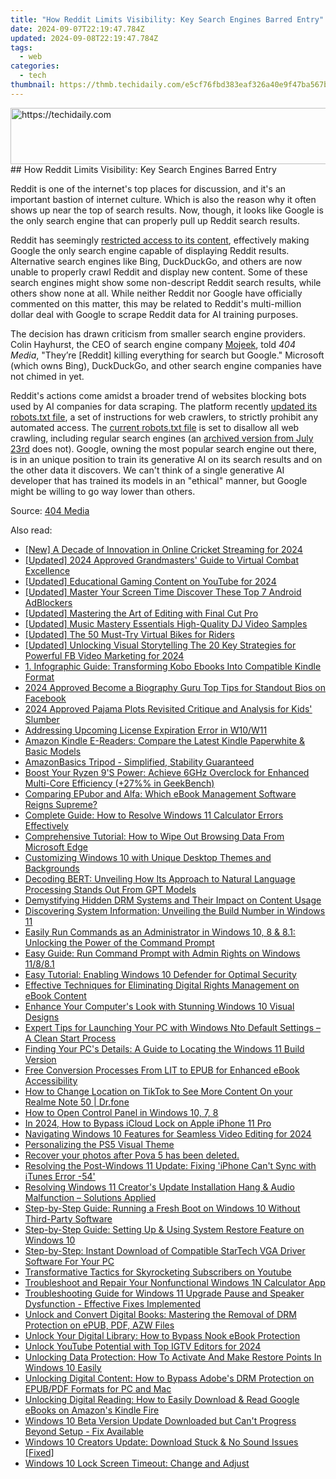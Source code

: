 ```yaml
---
title: "How Reddit Limits Visibility: Key Search Engines Barred Entry"
date: 2024-09-07T22:19:47.784Z
updated: 2024-09-08T22:19:47.784Z
tags:
  - web
categories:
  - tech
thumbnail: https://thmb.techidaily.com/e5cf76fbd383eaf326a40e9f47ba567bbfc7a691177fb2bbb8430f5442ba8e06.jpg
---
```


<!-- affiliate ads begin -->
<a href="https://appsumo.8odi.net/c/5597632/2123734/7443" target="_top" id="2123734">
  <img src="//a.impactradius-go.com/display-ad/7443-2123734" border="0" alt="https://techidaily.com" width="728" height="90"/>
</a>
<img height="0" width="0" src="https://appsumo.8odi.net/i/5597632/2123734/7443" style="position:absolute;visibility:hidden;" border="0" />
<!-- affiliate ads end -->
## How Reddit Limits Visibility: Key Search Engines Barred Entry

Reddit is one of the internet's top places for discussion, and it's an important bastion of internet culture. Which is also the reason why it often shows up near the top of search results. Now, though, it looks like Google is the only search engine that can properly pull up Reddit search results.

 Reddit has seemingly [restricted access to its content](https://ai-video-apps.techidaily.com/new-2024-approved-mp4-editor-for-mavericks-edit-mp4-in-os-x-mavericks/), effectively making Google the only search engine capable of displaying Reddit results. Alternative search engines like Bing, DuckDuckGo, and others are now unable to properly crawl Reddit and display new content. Some of these search engines might show some non-descript Reddit search results, while others show none at all. While neither Reddit nor Google have officially commented on this matter, this may be related to Reddit's multi-million dollar deal with Google to scrape Reddit data for AI training purposes.

 The decision has drawn criticism from smaller search engine providers. Colin Hayhurst, the CEO of search engine company [Mojeek](https://www.mojeek.com/), told _404 Media_, "They’re \[Reddit\] killing everything for search but Google." Microsoft (which owns Bing), DuckDuckGo, and other search engine companies have not chimed in yet.

 Reddit's actions come amidst a broader trend of websites blocking bots used by AI companies for data scraping. The platform recently [updated its robots.txt file](https://www.redditinc.com/blog/robot-txt-update), a set of instructions for web crawlers, to strictly prohibit any automated access. The [current robots.txt file](https://www.reddit.com/robots.txt) is set to disallow all web crawling, including regular search engines (an [archived version from July 23rd](https://web.archive.org/web/20240723002417/https://www.reddit.com/robots.txt) does not). Google, owning the most popular search engine out there, is in an unique position to train its generative AI on its search results and on the other data it discovers. We can't think of a single generative AI developer that has trained its models in an "ethical" manner, but Google might be willing to go way lower than others.

 Source: [404 Media](https://www.404media.co/google-is-the-only-search-engine-that-works-on-reddit-now-thanks-to-ai-deal/)

<ins class="adsbygoogle"
     style="display:block"
     data-ad-format="autorelaxed"
     data-ad-client="ca-pub-7571918770474297"
     data-ad-slot="1223367746"></ins>



<ins class="adsbygoogle"
     style="display:block"
     data-ad-client="ca-pub-7571918770474297"
     data-ad-slot="8358498916"
     data-ad-format="auto"
     data-full-width-responsive="true"></ins>

<span class="atpl-alsoreadstyle">Also read:</span>
<div><ul>
<li><a href="https://fox-direct.techidaily.com/new-a-decade-of-innovation-in-online-cricket-streaming-for-2024/"><u>[New] A Decade of Innovation in Online Cricket Streaming for 2024</u></a></li>
<li><a href="https://screen-mirroring-recording.techidaily.com/updated-2024-approved-grandmasters-guide-to-virtual-combat-excellence/"><u>[Updated] 2024 Approved  Grandmasters' Guide to Virtual Combat Excellence</u></a></li>
<li><a href="https://facebook-video-share.techidaily.com/updated-educational-gaming-content-on-youtube-for-2024/"><u>[Updated] Educational Gaming Content on YouTube for 2024</u></a></li>
<li><a href="https://facebook-video-share.techidaily.com/updated-master-your-screen-time-discover-these-top-7-android-adblockers/"><u>[Updated] Master Your Screen Time  Discover These Top 7 Android AdBlockers</u></a></li>
<li><a href="https://article-knowledge.techidaily.com/updated-mastering-the-art-of-editing-with-final-cut-pro/"><u>[Updated] Mastering the Art of Editing with Final Cut Pro</u></a></li>
<li><a href="https://facebook-video-footage.techidaily.com/updated-music-mastery-essentials-high-quality-dj-video-samples/"><u>[Updated] Music Mastery Essentials  High-Quality DJ Video Samples</u></a></li>
<li><a href="https://some-guidance.techidaily.com/updated-the-50-must-try-virtual-bikes-for-riders/"><u>[Updated] The 50 Must-Try Virtual Bikes for Riders</u></a></li>
<li><a href="https://facebook-video-content.techidaily.com/updated-unlocking-visual-storytelling-the-20-key-strategies-for-powerful-fb-video-marketing-for-2024/"><u>[Updated] Unlocking Visual Storytelling  The 20 Key Strategies for Powerful FB Video Marketing for 2024</u></a></li>
<li><a href="https://some-skills.techidaily.com/1-infographic-guide-transforming-kobo-ebooks-into-compatible-kindle-format/"><u>1. Infographic Guide: Transforming Kobo Ebooks Into Compatible Kindle Format</u></a></li>
<li><a href="https://facebook-video-content.techidaily.com/2024-approved-become-a-biography-guru-top-tips-for-standout-bios-on-facebook/"><u>2024 Approved  Become a Biography Guru  Top Tips for Standout Bios on Facebook</u></a></li>
<li><a href="https://extra-skills.techidaily.com/2024-approved-pajama-plots-revisited-critique-and-analysis-for-kids-slumber/"><u>2024 Approved  Pajama Plots Revisited  Critique and Analysis for Kids' Slumber</u></a></li>
<li><a href="https://win11-tips.techidaily.com/addressing-upcoming-license-expiration-error-in-w10w11/"><u>Addressing Upcoming License Expiration Error in W10/W11</u></a></li>
<li><a href="https://some-skills.techidaily.com/amazon-kindle-e-readers-compare-the-latest-kindle-paperwhite-and-basic-models/"><u>Amazon Kindle E-Readers: Compare the Latest Kindle Paperwhite & Basic Models</u></a></li>
<li><a href="https://easy-unlock-android.techidaily.com/amazonbasics-tripod-simplified-stability-guaranteed/"><u>AmazonBasics Tripod - Simplified, Stability Guaranteed</u></a></li>
<li><a href="https://hardware-tips.techidaily.com/boost-your-ryzen-9s-power-achieve-6ghz-overclock-for-enhanced-multi-core-efficiency-plus27-in-geekbench/"><u>Boost Your Ryzen 9'S Power: Achieve 6GHz Overclock for Enhanced Multi-Core Efficiency (+27%% in GeekBench)</u></a></li>
<li><a href="https://some-skills.techidaily.com/comparing-epubor-and-alfa-which-ebook-management-software-reigns-supreme/"><u>Comparing EPubor and Alfa: Which eBook Management Software Reigns Supreme?</u></a></li>
<li><a href="https://some-skills.techidaily.com/complete-guide-how-to-resolve-windows-11-calculator-errors-effectively/"><u>Complete Guide: How to Resolve Windows 11 Calculator Errors Effectively</u></a></li>
<li><a href="https://some-skills.techidaily.com/comprehensive-tutorial-how-to-wipe-out-browsing-data-from-microsoft-edge/"><u>Comprehensive Tutorial: How to Wipe Out Browsing Data From Microsoft Edge</u></a></li>
<li><a href="https://some-skills.techidaily.com/customizing-windows-10-with-unique-desktop-themes-and-backgrounds/"><u>Customizing Windows 10 with Unique Desktop Themes and Backgrounds</u></a></li>
<li><a href="https://tech-hub.techidaily.com/decoding-bert-unveiling-how-its-approach-to-natural-language-processing-stands-out-from-gpt-models/"><u>Decoding BERT: Unveiling How Its Approach to Natural Language Processing Stands Out From GPT Models</u></a></li>
<li><a href="https://some-skills.techidaily.com/demystifying-hidden-drm-systems-and-their-impact-on-content-usage/"><u>Demystifying Hidden DRM Systems and Their Impact on Content Usage</u></a></li>
<li><a href="https://some-skills.techidaily.com/discovering-system-information-unveiling-the-build-number-in-windows-11/"><u>Discovering System Information: Unveiling the Build Number in Windows 11</u></a></li>
<li><a href="https://some-skills.techidaily.com/easily-run-commands-as-an-administrator-in-windows-10-8-and-81-unlocking-the-power-of-the-command-prompt/"><u>Easily Run Commands as an Administrator in Windows 10, 8 & 8.1: Unlocking the Power of the Command Prompt</u></a></li>
<li><a href="https://some-skills.techidaily.com/easy-guide-run-command-prompt-with-admin-rights-on-windows-11881/"><u>Easy Guide: Run Command Prompt with Admin Rights on Windows 11/8/8.1</u></a></li>
<li><a href="https://some-skills.techidaily.com/easy-tutorial-enabling-windows-10-defender-for-optimal-security/"><u>Easy Tutorial: Enabling Windows 10 Defender for Optimal Security</u></a></li>
<li><a href="https://some-skills.techidaily.com/effective-techniques-for-eliminating-digital-rights-management-on-ebook-content/"><u>Effective Techniques for Eliminating Digital Rights Management on eBook Content</u></a></li>
<li><a href="https://some-skills.techidaily.com/enhance-your-computers-look-with-stunning-windows-10-visual-designs/"><u>Enhance Your Computer's Look with Stunning Windows 10 Visual Designs</u></a></li>
<li><a href="https://some-skills.techidaily.com/expert-tips-for-launching-your-pc-with-windows-nto-default-settings-a-clean-start-process/"><u>Expert Tips for Launching Your PC with Windows Nto Default Settings – A Clean Start Process</u></a></li>
<li><a href="https://some-skills.techidaily.com/finding-your-pcs-details-a-guide-to-locating-the-windows-11-build-version/"><u>Finding Your PC's Details: A Guide to Locating the Windows 11 Build Version</u></a></li>
<li><a href="https://some-skills.techidaily.com/free-conversion-processes-from-lit-to-epub-for-enhanced-ebook-accessibility/"><u>Free Conversion Processes From LIT to EPUB for Enhanced eBook Accessibility</u></a></li>
<li><a href="https://location-social.techidaily.com/how-to-change-location-on-tiktok-to-see-more-content-on-your-realme-note-50-drfone-by-drfone-virtual-android/"><u>How to Change Location on TikTok to See More Content On your Realme Note 50 | Dr.fone</u></a></li>
<li><a href="https://some-skills.techidaily.com/how-to-open-control-panel-in-windows-10-7-8/"><u>How to Open Control Panel in Windows 10, 7, 8</u></a></li>
<li><a href="https://activate-lock.techidaily.com/in-2024-how-to-bypass-icloud-lock-on-apple-iphone-11-pro-by-drfone-ios/"><u>In 2024, How to Bypass iCloud Lock on Apple iPhone 11 Pro</u></a></li>
<li><a href="https://extra-skills.techidaily.com/navigating-windows-10-features-for-seamless-video-editing-for-2024/"><u>Navigating Windows 10 Features for Seamless Video Editing for 2024</u></a></li>
<li><a href="https://games-able.techidaily.com/personalizing-the-ps5-visual-theme/"><u>Personalizing the PS5 Visual Theme</u></a></li>
<li><a href="https://review-topics.techidaily.com/recover-your-photos-after-pova-5-has-been-deleted-by-fonelab-android-recover-photos/"><u>Recover your photos after Pova 5 has been deleted.</u></a></li>
<li><a href="https://some-skills.techidaily.com/resolving-the-post-windows-11-update-fixing-iphone-cant-sync-with-itunes-error-54/"><u>Resolving the Post-Windows 11 Update: Fixing 'iPhone Can't Sync with iTunes Error -54'</u></a></li>
<li><a href="https://some-skills.techidaily.com/resolving-windows-11-creators-update-installation-hang-and-audio-malfunction-solutions-applied/"><u>Resolving Windows 11 Creator's Update Installation Hang & Audio Malfunction – Solutions Applied</u></a></li>
<li><a href="https://some-skills.techidaily.com/step-by-step-guide-running-a-fresh-boot-on-windows-10-without-third-party-software/"><u>Step-by-Step Guide: Running a Fresh Boot on Windows 10 Without Third-Party Software</u></a></li>
<li><a href="https://some-skills.techidaily.com/step-by-step-guide-setting-up-and-using-system-restore-feature-on-windows-10/"><u>Step-by-Step Guide: Setting Up & Using System Restore Feature on Windows 10</u></a></li>
<li><a href="https://win-amazing.techidaily.com/step-by-step-instant-download-of-compatible-startech-vga-driver-software-for-your-pc/"><u>Step-by-Step: Instant Download of Compatible StarTech VGA Driver Software For Your PC</u></a></li>
<li><a href="https://extra-lessons.techidaily.com/transformative-tactics-for-skyrocketing-subscribers-on-youtube/"><u>Transformative Tactics for Skyrocketing Subscribers on Youtube</u></a></li>
<li><a href="https://some-skills.techidaily.com/troubleshoot-and-repair-your-nonfunctional-windows-1n-calculator-app/"><u>Troubleshoot and Repair Your Nonfunctional Windows 1N Calculator App</u></a></li>
<li><a href="https://some-skills.techidaily.com/troubleshooting-guide-for-windows-11-upgrade-pause-and-speaker-dysfunction-effective-fixes-implemented/"><u>Troubleshooting Guide for Windows 11 Upgrade Pause and Speaker Dysfunction - Effective Fixes Implemented</u></a></li>
<li><a href="https://some-skills.techidaily.com/unlock-and-convert-digital-books-mastering-the-removal-of-drm-protection-on-epub-pdf-azw-files/"><u>Unlock and Convert Digital Books: Mastering the Removal of DRM Protection on ePUB, PDF, AZW Files</u></a></li>
<li><a href="https://some-skills.techidaily.com/unlock-your-digital-library-how-to-bypass-nook-ebook-protection/"><u>Unlock Your Digital Library: How to Bypass Nook eBook Protection</u></a></li>
<li><a href="https://instagram-videos.techidaily.com/unlock-youtube-potential-with-top-igtv-editors-for-2024/"><u>Unlock YouTube Potential with Top IGTV Editors for 2024</u></a></li>
<li><a href="https://some-skills.techidaily.com/unlocking-data-protection-how-to-activate-and-make-restore-points-in-windows-10-easily/"><u>Unlocking Data Protection: How To Activate And Make Restore Points In Windows 10 Easily</u></a></li>
<li><a href="https://some-skills.techidaily.com/unlocking-digital-content-how-to-bypass-adobes-drm-protection-on-epubpdf-formats-for-pc-and-mac/"><u>Unlocking Digital Content: How to Bypass Adobe's DRM Protection on EPUB/PDF Formats for PC and Mac</u></a></li>
<li><a href="https://some-skills.techidaily.com/unlocking-digital-reading-how-to-easily-download-and-read-google-ebooks-on-amazons-kindle-fire/"><u>Unlocking Digital Reading: How to Easily Download & Read Google eBooks on Amazon's Kindle Fire</u></a></li>
<li><a href="https://some-skills.techidaily.com/windows-10-beta-version-update-downloaded-but-cant-progress-beyond-setup-fix-available/"><u>Windows 10 Beta Version Update Downloaded but Can't Progress Beyond Setup - Fix Available</u></a></li>
<li><a href="https://some-skills.techidaily.com/windows-10-creators-update-download-stuck-and-no-sound-issues-fixed/"><u>Windows 10 Creators Update: Download Stuck & No Sound Issues [Fixed]</u></a></li>
<li><a href="https://some-skills.techidaily.com/windows-10-lock-screen-timeout-change-and-adjust/"><u>Windows 10 Lock Screen Timeout: Change and Adjust</u></a></li>
</ul></div>
